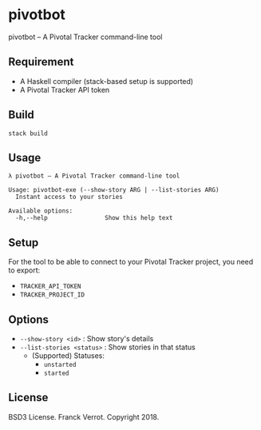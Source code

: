# pivotbot

pivotbot – A Pivotal Tracker command-line tool


## Requirement

* A Haskell compiler (stack-based setup is supported)
* A Pivotal Tracker API token


## Build

`stack build`


## Usage

```
λ pivotbot – A Pivotal Tracker command-line tool

Usage: pivotbot-exe (--show-story ARG | --list-stories ARG)
  Instant access to your stories

Available options:
  -h,--help                Show this help text
```


## Setup

For the tool to be able to connect to your Pivotal Tracker project, you need to export:

* `TRACKER_API_TOKEN`
* `TRACKER_PROJECT_ID`


## Options

* `--show-story <id>` : Show story's details
* `--list-stories <status>` : Show stories in that status
  * (Supported) Statuses:
    * `unstarted`
    * `started`


## License

BSD3 License.  Franck Verrot. Copyright 2018.

